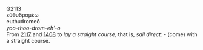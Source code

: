 <body>
  <p>G2113<br>  εὐθυδρομέω  <br> euthudromeō  <br><i>yoo-thoo-drom-eh‘-o </i><br>From <a href="g2117.htm">2117</a> and <a href="g1408.htm">1408</a>  to <i>lay</i> <i>a</i> <i>straight</i> <i>course</i>, that is, <i>sail</i> <i>direct:</i> - (come) with a straight course.<br></p>
 </body>